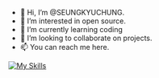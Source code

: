 - 👋 Hi, I’m @SEUNGKYUCHUNG.
- 👀 I’m interested in open source.
- 🌱 I’m currently learning coding
- 💞️ I’m looking to collaborate on projects.
- 📫 You can reach me here.

[![My Skills](https://skillicons.dev/icons?i=cpp,cs,python,java,sql,sqlite,docker,dotnet)](https://skillicons.dev)

